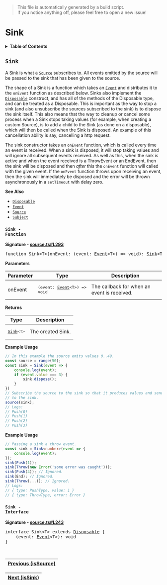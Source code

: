 > This file is automatically generated by a build script.<br>If you notice anything off, please feel free to open a new issue!

# Sink

<details><summary><b>Table of Contents</b></summary>

1. [<code>Sink</code>](#Sink) - [<code>Function</code>](#Sink-Function), [<code>Interface</code>](#Sink-Interface)</details>

## <a name="Sink"></a><code>Sink</code>

A Sink is what a <code>[Source](00-Source.md#Source)</code> subscribes to. All events emitted by the source will be passed to the sink that has been given to the source.

The shape of a Sink is a function which takes an <code>[Event](..\/02-api-event\/00-Event.md#Event)</code> and distributes it to the <code>onEvent</code> function as described below. Sinks also implement the <code>[Disposable](..\/01-api-disposable\/00-Disposable.md#Disposable)</code> construct, and has all of the methods of the Disposable type, and can be treated as a Disposable. This is important as the way to stop a sink \(and also unsubscribe the sources subscribed to the sink\) is to dispose the sink itself. This also means that the way to cleanup or cancel some process when a Sink stops taking values \(for example, when creating a custom Source\), is to add a child to the Sink \(as done on a disposable\), which will then be called when the Sink is disposed. An example of this cancellation ability is say, cancelling a http request.

The sink constructor takes an <code>onEvent</code> function, which is called every time an event is received. When a sink is disposed, it will stop taking values and will ignore all subsequent events received. As well as this, when the sink is active and when the event received is a ThrowEvent or an EndEvent, then the sink will be disposed and then <i>after</i> this the <code>onEvent</code> function will called with the given event. If the <code>onEvent</code> function throws upon receiving an event, then the sink will immediately be disposed and the error will be thrown asynchronously in a <code>setTimeout</code> with delay zero.

<b>See Also</b>

- <code>[Disposable](..\/01-api-disposable\/00-Disposable.md#Disposable)</code>
- <code>[Event](..\/02-api-event\/00-Event.md#Event)</code>
- <code>[Source](00-Source.md#Source)</code>
- <code>[Subject](..\/05-api-subject\/00-Subject.md#Subject)</code>

### <a name="Sink-Function"></a><code>Sink - Function</code>

<b>Signature - [source.ts#L293](..\/..\/packages\/core\/src\/source.ts#L293)</b>

<pre>function Sink&lt;T&gt;(onEvent: (event: <a href="../02-api-event/00-Event.md#Event">Event</a>&lt;T&gt;) =&gt; void): <a href="#Sink-Interface">Sink</a>&lt;T&gt;</pre>

<b>Parameters</b>

| Parameter | Type | Description |
| --- | --- | --- |
| onEvent | <pre>(event: [Event](../02-api-event/00-Event.md#Event)&lt;T&gt;) =&gt; void</pre> | The callback for when an event is received. |

<b>Returns</b>

| Type | Description |
| --- | --- |
| <pre>[Sink](#Sink-Interface)&lt;T&gt;</pre> | The created Sink. |

<b>Example Usage</b>

```ts
// In this example the source emits values 0..49.
const source = range(50);
const sink = Sink(event => {
    console.log(event);
    if (event.value === 3) {
        sink.dispose();
    }
})
// Subscribe the source to the sink so that it produces values and sends them
// to the sink.
source(sink);
// Logs:
// Push(0)
// Push(1)
// Push(2)
// Push(3)
```

<b>Example Usage</b>

```ts
// Passing a sink a throw event.
const sink = Sink<number>(event => {
    console.log(event);
});
sink(Push(1));
sink(Throw(new Error('some error was caught')));
sink(Push(4)); // Ignored.
sink(End); // Ignored.
sink(Throw(...)); // Ignored.
// Logs:
// { type: PushType, value: 1 }
// { type: ThrowType, error: Error }
```

### <a name="Sink-Interface"></a><code>Sink - Interface</code>

<b>Signature - [source.ts#L243](..\/..\/packages\/core\/src\/source.ts#L243)</b>

<pre>interface Sink&lt;T&gt; extends <a href="../01-api-disposable/00-Disposable.md#Disposable-Interface">Disposable</a> {<br>    (event: <a href="../02-api-event/00-Event.md#Event">Event</a>&lt;T&gt;): void<br>}</pre><br>

| [Previous \(isSource\)](01-isSource.md#readme) |
| --- |

<div align="right">

| [Next \(isSink\)](03-isSink.md#readme) |
| --- |
</div>
